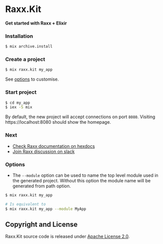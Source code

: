 # Raxx.Kit

**Get started with Raxx + Elixir**

### Installation

```sh
$ mix archive.install
```

### Create a project

```sh
$ mix raxx.kit my_app
```

See [options](#options) to customise.

### Start project

```sh
$ cd my_app
$ iex -S mix
```

By default, the new project will accept connections on port `8080`.
Visiting https://localhost:8080 should show the homepage.

### Next

- [Check Raxx documentation on hexdocs](https://hexdocs.pm/raxx)
- [Join Raxx discussion on slack](https://elixir-lang.slack.com/messages/C56H3TBH8/)

### Options

- The `--module` option can be used to name the top level module used in the generated project. Without this option the module name will be generated from path option.

```sh
$ mix raxx.kit my_app

# Is equivalent to
$ mix raxx.kit my_app --module MyApp
```

## Copyright and License

Raxx.Kit source code is released under [Apache License 2.0](License).
